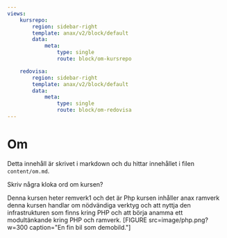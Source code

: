 ```yaml
---
views:
    kursrepo:
        region: sidebar-right
        template: anax/v2/block/default
        data:
            meta: 
                type: single
                route: block/om-kursrepo

    redovisa:
        region: sidebar-right
        template: anax/v2/block/default
        data:
            meta: 
                type: single
                route: block/om-redovisa
---
```

Om
=========================

Detta innehåll är skrivet i markdown och du hittar innehållet i filen `content/om.md`.

Skriv några kloka ord om kursen?

Denna kursen heter remverk1 och det är Php kursen inhåller anax ramverk
denna kursen handlar om nödvändiga verktyg och att nyttja den infrastrukturen som finns kring PHP och att börja anamma ett modultänkande kring PHP och ramverk.
[FIGURE src=image/php.png?w=300 caption="En fin bil som demobild."]
